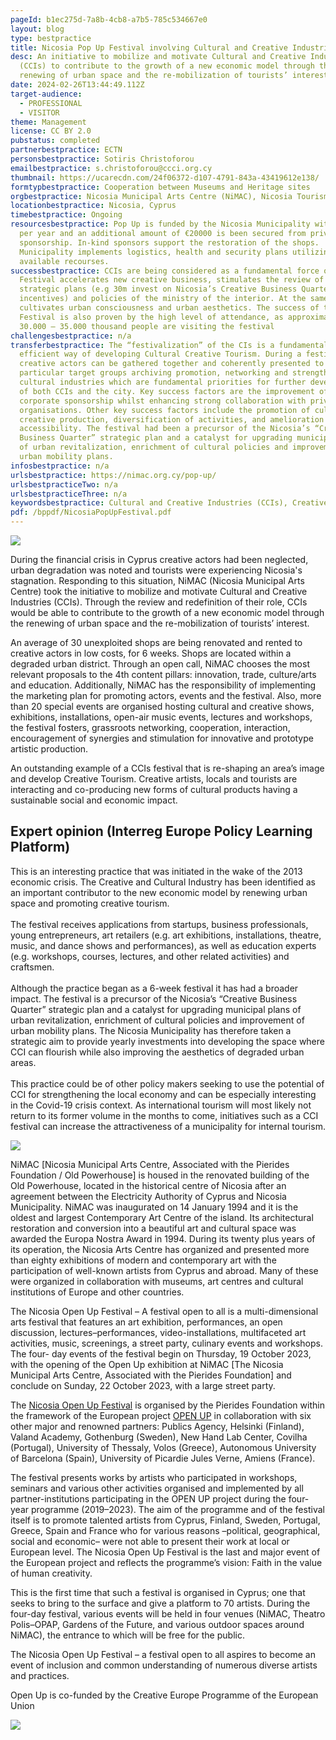 ```yaml
---
pageId: b1ec275d-7a8b-4cb8-a7b5-785c534667e0
layout: blog
type: bestpractice
title: Nicosia Pop Up Festival involving Cultural and Creative Industries (CCIs)
desc: An initiative to mobilize and motivate Cultural and Creative Industries
  (CCIs) to contribute to the growth of a new economic model through the
  renewing of urban space and the re-mobilization of tourists’ interest.
date: 2024-02-26T13:44:49.112Z
target-audience:
  - PROFESSIONAL
  - VISITOR
theme: Management
license: CC BY 2.0
pubstatus: completed
partnerbestpractice: ECTN
personsbestpractice: Sotiris Christoforou
emailbestpractice: s.christoforou@ccci.org.cy
thumbnail: https://ucarecdn.com/24f06372-d107-4791-843a-43419612e138/
formtypbestpractice: Cooperation between Museums and Heritage sites
orgbestpractice: Nicosia Municipal Arts Centre (NiMAC), Nicosia Tourism Board (NTB)
locationbestpractice: Nicosia, Cyprus
timebestpractice: Ongoing
resourcesbestpractice: Pop Up is funded by the Nicosia Municipality with €50000
  per year and an additional amount of €20000 is been secured from private
  sponsorship. In-kind sponsors support the restoration of the shops.
  Municipality implements logistics, health and security plans utilizing all its
  available recourses.
successbestpractice: CCIs are being considered as a fundamental force of change.
  Festival accelerates new creative business, stimulates the review of Municipal
  strategic plans (e.g 30m invest on Nicosia’s Creative Business Quarter, taxes
  incentives) and policies of the ministry of the interior. At the same time, it
  cultivates urban consciousness and urban aesthetics. The success of the
  Festival is also proven by the high level of attendance, as approximately
  30.000 – 35.000 thousand people are visiting the festival
challengesbestpractice: n/a
transferbestpractice: The “festivalization” of the CIs is a fundamental and
  efficient way of developing Cultural Creative Tourism. During a festival,
  creative actors can be gathered together and coherently presented to
  particular target groups archiving promotion, networking and strengthening of
  cultural industries which are fundamental priorities for further development
  of both CCIs and the city. Key success factors are the improvement of
  corporate sponsorship whilst enhancing strong collaboration with private
  organisations. Other key success factors include the promotion of cultural and
  creative production, diversification of activities, and amelioration of
  accessibility. The festival had been a precursor of the Nicosia’s “Creative
  Business Quarter” strategic plan and a catalyst for upgrading municipal plans
  of urban revitalization, enrichment of cultural policies and improvement of
  urban mobility plans.
infosbestpractice: n/a
urlsbestpractice: https://nimac.org.cy/pop-up/
urlsbestpracticeTwo: n/a
urlsbestpracticeThree: n/a
keywordsbestpractice: Cultural and Creative Industries (CCIs), Creative Tourism, Nicosia, Festival
pdf: /bppdf/NicosiaPopUpFestival.pdf
---
```

![](https://ucarecdn.com/a7e02fed-94e1-442b-b465-fe09934caf80/)

During the financial crisis in Cyprus creative actors had been neglected, urban degradation was noted and tourists were experiencing Nicosia's stagnation. Responding to this situation, NiMAC (Nicosia Municipal Arts Centre) took the initiative to mobilize and motivate Cultural and Creative Industries (CCIs). Through the review and redefinition of their role, CCIs would be able to contribute to the growth of a new economic model through the renewing of urban space and the re-mobilization of tourists’ interest. 

An average of 30 unexploited shops are being renovated and rented to creative actors in low costs, for 6 weeks. Shops are located within a degraded urban district. Through an open call, NiMAC chooses the most relevant proposals to the 4th content pillars: innovation, trade, culture/arts and education. Additionally, NiMAC has the responsibility of implementing the marketing plan for promoting actors, events and the festival. Also, more than 20 special events are organised hosting cultural and creative shows, exhibitions, installations, open-air music events, lectures and workshops, the festival fosters, grassroots networking, cooperation, interaction, encouragement of synergies and stimulation for innovative and prototype artistic production.

An outstanding example of a CCIs festival that is re-shaping an area’s image and develop Creative Tourism. Creative artists, locals and tourists are interacting and co-producing new forms of cultural products having a sustainable social and economic impact.

## Expert opinion (Interreg Europe Policy Learning Platform)

This is an interesting practice that was initiated in the wake of the 2013 economic crisis. The Creative and Cultural Industry has been identified as an important contributor to the new economic model by renewing urban space and promoting creative tourism.\
\
The festival receives applications from startups, business professionals, young entrepreneurs, art retailers (e.g. art exhibitions, installations, theatre, music, and dance shows and performances), as well as education experts (e.g. workshops, courses, lectures, and other related activities) and craftsmen.\
\
Although the practice began as a 6-week festival it has had a broader impact. The festival is a precursor of the Nicosia’s “Creative Business Quarter” strategic plan and a catalyst for upgrading municipal plans of urban revitalization, enrichment of cultural policies and improvement of urban mobility plans. The Nicosia Municipality has therefore taken a strategic aim to provide yearly investments into developing the space where CCI can flourish while also improving the aesthetics of degraded urban areas.\
\
This practice could be of other policy makers seeking to use the potential of CCI for strengthening the local economy and can be especially interesting in the Covid-19 crisis context. As international tourism will most likely not return to its former volume in the months to come, initiatives such as a CCI festival can increase the attractiveness of a municipality for internal tourism.

<!--EndFragment-->

![](https://ucarecdn.com/de8d648d-1ca4-4d22-b88d-de087da63410/)

NiMAC \[Nicosia Municipal Arts Centre, Associated with the Pierides Foundation / Old Powerhouse] is housed in the renovated building of the Old Powerhouse, located in the historical centre of Nicosia after an agreement between the Electricity Authority of Cyprus and Nicosia Municipality. NiMAC was inaugurated on 14 January 1994 and it is the oldest and largest Contemporary Art Centre of the island. Its architectural restoration and conversion into a beautiful art and cultural space was awarded the Europa Nostra Award in 1994. During its twenty plus years of its operation, the Nicosia Arts Centre has organized and presented more than eighty exhibitions of modern and contemporary art with the participation of well-known artists from Cyprus and abroad. Many of these were organized in collaboration with museums, art centres and cultural institutions of Europe and other countries.

The Nicosia Open Up Festival – A festival open to all is a multi-dimensional arts festival that features an art exhibition, performances, an open discussion, lectures–performances, video-installations, multifaceted art activities, music, screenings, a street party, culinary events and workshops. The four- day events of the festival begin on Thursday, 19 October 2023, with the opening of the Open Up exhibition at NiMAC \[The Nicosia Municipal Arts Centre, Associated with the Pierides Foundation] and conclude on Sunday, 22 October 2023, with a large street party.

The [Nicosia Open Up Festival](https://openupeu.com/activities/nicosia-festival/) is organised by the Pierides Foundation within the framework of the European project [OPEN UP](https://openupeu.com/) in collaboration with six other major and renowned partners: Publics Agency, Helsinki (Finland), Valand Academy, Gothenburg (Sweden), New Hand Lab Center, Covilha (Portugal), University of Thessaly, Volos (Greece), Autonomous University of Barcelona (Spain), University of Picardie Jules Verne, Amiens (France).

The festival presents works by artists who participated in workshops, seminars and various other activities organised and implemented by all partner-institutions participating in the OPEN UP project during the four-year programme (2019–2023). The aim of the programme and of the festival itself is to promote talented artists from Cyprus, Finland, Sweden, Portugal, Greece, Spain and France who for various reasons –political, geographical, social and economic– were not able to present their work at local or European level. The Nicosia Open Up Festival is the last and major event of the European project and reflects the programme’s vision: Faith in the value of human creativity.

This is the first time that such a festival is organised in Cyprus; one that seeks to bring to the surface and give a platform to 70 artists. During the four-day festival, various events will be held in four venues (NiMAC, Theatro Polis–OPAP, Gardens of the Future, and various outdoor spaces around NiMAC), the entrance to which will be free for the public.

The Nicosia Open Up Festival – a festival open to all aspires to become an event of inclusion and common understanding of numerous diverse artists and practices.

Open Up is co-funded by the Creative Europe Programme of the European Union

![](https://ucarecdn.com/cf7599f1-880d-42d2-9299-02247809a522/)
